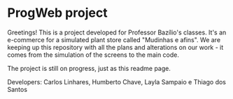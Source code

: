# ProgWeb project
Greetings! 
This is a project developed for Professor Bazílio's classes. It's an e-commerce for a simulated plant store called "Mudinhas e afins". We are keeping up this repository with all the plans and alterations on our work - it comes from the simulation of the screens to the main code. 

The project is still on progress, just as this readme page. 
 
 Developers: Carlos Linhares, Humberto Chave, Layla Sampaio e Thiago dos Santos

